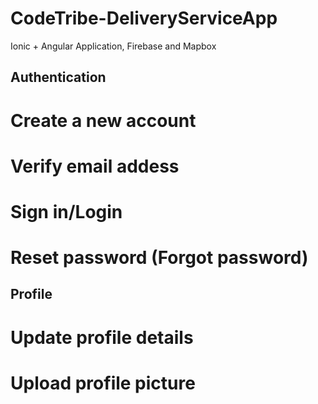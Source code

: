 # CodeTribe-DeliveryServiceApp
Ionic + Angular Application, Firebase and Mapbox

## Authentication
  # Create a new account
  # Verify email addess
  # Sign in/Login
  # Reset password (Forgot password)
## Profile
  # Update profile details
  # Upload profile picture
